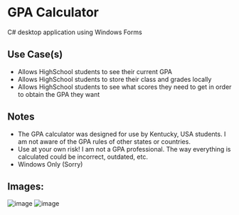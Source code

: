 # GPA Calculator
C# desktop application using Windows Forms
## Use Case(s)
- Allows HighSchool students to see their current GPA
- Allows HighSchool students to store their class and grades locally
- Allows HighSchool students to see what scores they need to get in order to obtain the GPA they want
## Notes
- The GPA calculator was designed for use by Kentucky, USA students. I am not aware of the GPA rules of other states or countries.
- Use at your own risk! I am not a GPA professional. The way everything is calculated could be incorrect, outdated, etc.
- Windows Only (Sorry)
## Images: 
![image](https://github.com/SilentAssassin101/GPACalculator/assets/85211006/6543a4d8-6809-443f-97a7-f88644eac249)
![image](https://github.com/SilentAssassin101/GPACalculator/assets/85211006/1f57daed-2a83-4db4-bfbe-90a50a65f5b3)
